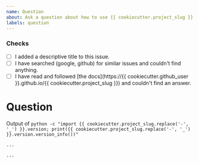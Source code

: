 ```yaml
---
name: Question
about: Ask a question about how to use {{ cookiecutter.project_slug }}
labels: question
---
```


### Checks

* [ ] I added a descriptive title to this issue.
* [ ] I have searched (google, github) for similar issues and couldn't find
    anything.
* [ ] I have read and followed [the docs](https://{{ cookiecutter.github_user }}.github.io/{{ cookiecutter.project_slug }})
    and couldn't find an answer.

# Question

Output of `python -c "import {{ cookiecutter.project_slug.replace('-', '_') }}.version; print({{ cookiecutter.project_slug.replace('-', '_') }}.version.version_info())"`

```
...
```

<!-- Please read the [docs](https://{{ cookiecutter.github_user }}.github.io/{{ cookiecutter.project_slug }}) and
search through issues to confirm your question hasn't already been answered. -->

<!-- Where possible please include a self-contained code snippet describing your
question: -->

```py
...
```
